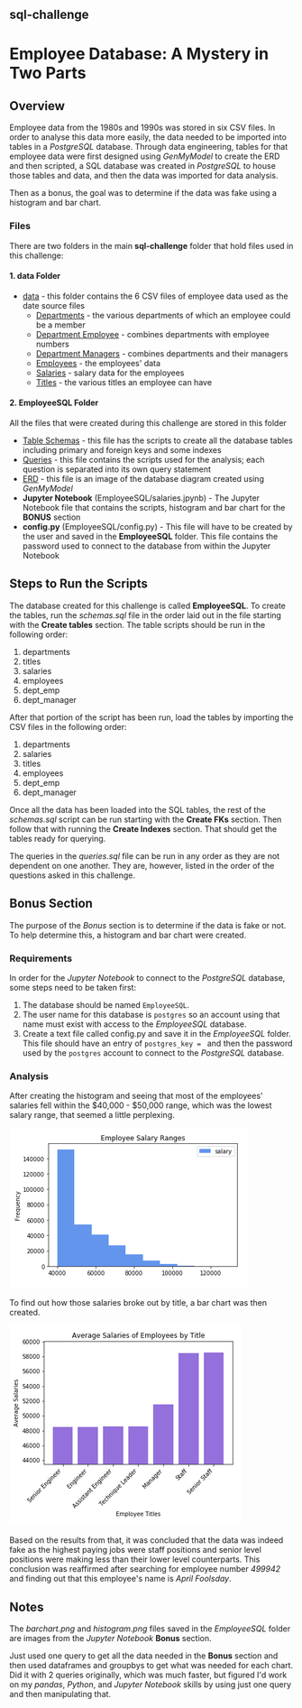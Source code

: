 ## sql-challenge
# Employee Database: A Mystery in Two Parts

## Overview

Employee data from the 1980s and 1990s was stored in six CSV files. In order to analyse this data more easily, the data needed to be imported into tables in a *PostgreSQL* database. Through data engineering, tables for that employee data were first designed using *GenMyModel* to create the ERD and then scripted, a SQL database was created in *PostgreSQL* to house those tables and data, and then the data was imported for data analysis.

Then as a bonus, the goal was to determine if the data was fake using a histogram and bar chart.

### Files

There are two folders in the main **sql-challenge** folder that hold files used in this challenge:

#### 1. data Folder

* [data](data/) - this folder contains the 6 CSV files of employee data used as the date source files 
    * [Departments](data/departments.csv) - the various departments of which an employee could be a member
    * [Department Employee](data/dept_emp.csv) - combines departments with employee numbers
    * [Department Managers](data/dept_manager.csv) - combines departments and their managers
    * [Employees](data/employees.csv) - the employees' data
    * [Salaries](data/salaries.csv) - salary data for the employees
    * [Titles](data/titles.csv) - the various titles an employee can have


#### 2. EmployeeSQL Folder

All the files that were created during this challenge are stored in this folder

* [Table Schemas](EmployeeSQL/schemas.sql) - this file has the scripts to create all the database tables including primary and foreign keys and some indexes
* [Queries](EmployeeSQL/queries.sql) - this file contains the scripts used for the analysis; each question is separated into its own query statement
* [ERD](EmployeeSQL/ERD.jpeg) - this file is an image of the database diagram created using *GenMyModel*
* **Jupyter Notebook** (EmployeeSQL/salaries.jpynb) - The Jupyter Notebook file that contains the scripts, histogram and bar chart for the **BONUS** section
* **config.py** (EmployeeSQL/config.py) - This file will have to be created by the user and saved in the **EmployeeSQL** folder. This file contains the password used to connect to the database from within the Jupyter Notebook

## Steps to Run the Scripts

The database created for this challenge is called **EmployeeSQL**. To create the tables, run the *schemas.sql* file in the order laid out in the file starting with the **Create tables** section. The table scripts should be run in the following order:
1. departments
2. titles
3. salaries
4. employees
5. dept_emp
6. dept_manager

After that portion of the script has been run, load the tables by importing the CSV files in the following order:
1. departments
2. salaries
3. titles
4. employees
5. dept_emp
6. dept_manager

Once all the data has been loaded into the SQL tables, the rest of the *schemas.sql* script can be run starting with the **Create FKs** section. Then follow that with running the **Create Indexes** section. That should get the tables ready for querying.

The queries in the *queries.sql* file can be run in any order as they are not dependent on one another. They are, however, listed in the order of the questions asked in this challenge.

## Bonus Section

The purpose of the *Bonus* section is to determine if the data is fake or not. To help determine this, a histogram and bar chart were created.

### Requirements

In order for the *Jupyter Notebook* to connect to the *PostgreSQL* database, some steps need to be taken first:
1. The database should be named `EmployeeSQL`.
2. The user name for this database is `postgres` so an account using that name must exist with access to the *EmployeeSQL* database.
3. Create a text file called config.py and save it in the *EmployeeSQL* folder. This file should have an entry of `postgres_key = ` and then the password used by the `postgres` account to connect to the *PostgreSQL* database.

### Analysis

After creating the histogram and seeing that most of the employees' salaries fell within the $40,000 - $50,000 range, which was the lowest salary range, that seemed a little perplexing.

![sql.png](EmployeeSQL/histogram.PNG)

To find out how those salaries broke out by title, a bar chart was then created.

![barchart.png](EmployeeSQL/barchart.PNG)

Based on the results from that, it was concluded that the data was indeed fake as the highest paying jobs were staff positions and senior level positions were making less than their lower level counterparts. This conclusion was reaffirmed after searching for employee number *499942* and finding out that this employee's name is *April Foolsday*.

## Notes

The *barchart.png* and *histogram.png* files saved in the *EmployeeSQL* folder are images from the *Jupyter Notebook* **Bonus** section.

Just used one query to get all the data needed in the **Bonus** section and then used dataframes and groupbys to get what was needed for each chart. Did it with 2 queries originally, which was much faster, but figured I'd work on my *pandas*, *Python*, and *Jupyter Notebook* skills by using just one query and then manipulating that.